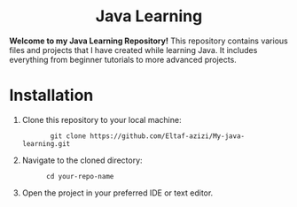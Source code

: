 <h1 align="center">Java Learning</h1>

**Welcome to my Java Learning Repository!** This repository contains various files and projects that I have created while learning Java. It includes everything from beginner tutorials to more advanced projects.

# Installation
1. Clone this repository to your local machine:
   
              git clone https://github.com/Eltaf-azizi/My-java-learning.git
   
3. Navigate to the cloned directory:

             cd your-repo-name
   
5. Open the project in your preferred IDE or text editor.





